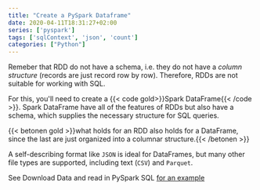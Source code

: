 ```yaml
---
title: "Create a PySpark Dataframe"
date: 2020-04-11T18:31:27+02:00
series: ['pyspark']
tags: ['sqlContext', 'json', 'count']
categories: ["Python"]
---
```


Remeber that RDD do not have a schema, i.e. they do not have a _column structure_ (records are just record row by row). Therefore, RDDs are not suitable for working with SQL. 

For this, you'll need to create a {{< code gold>}}Spark DataFrame{{< /code >}}. Spark DataFrame have all of the features of RDDs but also have a schema, which supplies the necessary structure for SQL queries.

{{< betonen gold >}}what holds for an RDD also holds for a DataFrame, since the last are just organized into a columnar structure.{{< /betonen >}}

A self-describing format like `JSON` is ideal for DataFrames, but many other file types are supported, including text (`CSV`) and `Parquet`.

See Download Data and read in PySpark SQL [for an example](/posts/python/download-data-and-read-in-pyspark-sql)